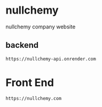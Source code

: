 # **nullchemy**

<p>nullchemy company website</p>

## backend

```cmd
https://nullchemy-api.onrender.com
```

# Front End

```
https://nullchemy.com
```
